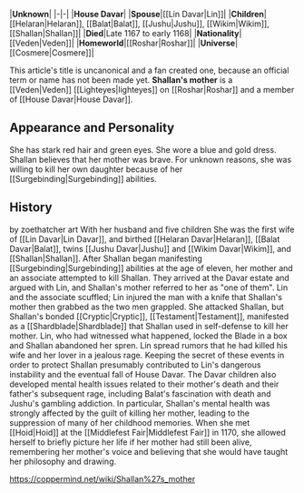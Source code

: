 |**Unknown**|
|-|-|
|**House Davar**|
|**Spouse**|[[Lin Davar\|Lin]]|
|**Children**|[[Helaran\|Helaran]], [[Balat\|Balat]], [[Jushu\|Jushu]], [[Wikim\|Wikim]], [[Shallan\|Shallan]]|
|**Died**|Late 1167 to early 1168|
|**Nationality**|[[Veden\|Veden]]|
|**Homeworld**|[[Roshar\|Roshar]]|
|**Universe**|[[Cosmere\|Cosmere]]|

This article's title is uncanonical and a fan created one, because an official term or name has not been made yet.
**Shallan's mother** is a [[Veden\|Veden]] [[Lighteyes\|lighteyes]] on [[Roshar\|Roshar]] and a member of [[House Davar\|House Davar]].

## Appearance and Personality
She has stark red hair and green eyes. She wore a blue and gold dress.
Shallan believes that her mother was brave. For unknown reasons, she was willing to kill her own daughter because of her [[Surgebinding\|Surgebinding]] abilities.

## History
 by  zoethatcher art  With her husband and five children
She was the first wife of [[Lin Davar\|Lin Davar]], and birthed [[Helaran Davar\|Helaran]], [[Balat Davar\|Balat]], twins [[Jushu Davar\|Jushu]] and [[Wikim Davar\|Wikim]], and [[Shallan\|Shallan]].
After Shallan began manifesting [[Surgebinding\|Surgebinding]] abilities at the age of eleven, her mother and an associate attempted to kill Shallan. They arrived at the Davar estate and argued with Lin, and Shallan's mother referred to her as "one of them". Lin and the associate scuffled; Lin injured the man with a knife that Shallan's mother then grabbed as the two men grappled. She attacked Shallan, but Shallan's bonded [[Cryptic\|Cryptic]], [[Testament\|Testament]], manifested as a [[Shardblade\|Shardblade]] that Shallan used in self-defense to kill her mother.
Lin, who had witnessed what happened, locked the Blade in a box and Shallan abandoned her spren. Lin spread rumors that he had killed his wife and her lover in a jealous rage. Keeping the secret of these events in order to protect Shallan presumably contributed to Lin's dangerous instability and the eventual fall of House Davar. The Davar children also developed mental health issues related to their mother's death and their father's subsequent rage, including Balat's fascination with death and Jushu's gambling addiction. In particular, Shallan's mental health was strongly affected by the guilt of killing her mother, leading to the suppression of many of her childhood memories. When she met [[Hoid\|Hoid]] at the [[Middlefest Fair\|Middlefest Fair]] in 1170, she allowed herself to briefly picture her life if her mother had still been alive, remembering her mother's voice and believing that she would have taught her philosophy and drawing.



https://coppermind.net/wiki/Shallan%27s_mother
